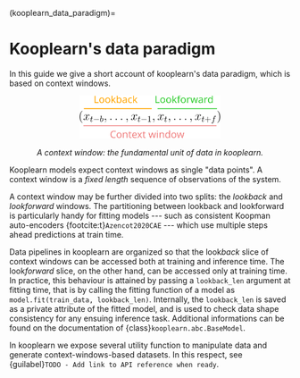(kooplearn_data_paradigm)=
# Kooplearn's data paradigm
In this guide we give a short account of kooplearn's data paradigm, which is based on context windows. 

<p align = "center">
  <img src="../_static/_images/context_window_scheme.svg" alt="context-window-scheme" style="width:50%;"/>
</p>
<p align = "center"><em>A context window: the fundamental unit of data in kooplearn.  </em></p>

Kooplearn models expect context windows as single "data points". A context window is a _fixed length_ sequence of observations of the system. 

A context window may be further divided into two splits: the _lookback_ and _lookforward_ windows. The partitioning between lookback and lookforward is particularly handy for fitting models --- such as consistent Koopman auto-encoders {footcite:t}`Azencot2020CAE` --- which use multiple steps ahead predictions at train time.

Data pipelines in kooplearn are organized so that the look*back* slice of context windows can be accessed both at training and inference time. The look*forward* slice, on the other hand, can be accessed only at training time. In practice, this behaviour is attained by passing a `lookback_len` argument at fitting time, that is by calling the fitting function of a model as `model.fit(train_data, lookback_len)`. Internally, the `lookback_len` is saved as a private attribute of the fitted model, and is used to check data shape consistency for any ensuing inference task. Additional informations can be found on the documentation of {class}`kooplearn.abc.BaseModel`.

In kooplearn we expose several utility function to manipulate data and generate context-windows-based datasets. In this respect, see {guilabel}`TODO - Add link to API reference when ready`.

```{footbibliography}
```